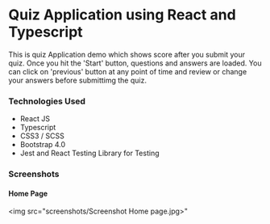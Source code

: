 # Quiz Application using React and Typescript
This is quiz Application demo which shows score after you submit your quiz. Once you hit the 'Start' button, questions and answers are loaded. You can click on 'previous' button at any point of time and review or change your answers before submittimg the quiz. 

### Technologies Used
* React JS
* Typescript
* CSS3 / SCSS
* Bootstrap 4.0
* Jest and React Testing Library for Testing

 ### Screenshots

 #### Home Page
 <img src="screenshots/Screenshot Home page.jpg>"

 
